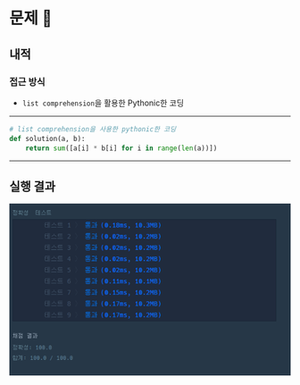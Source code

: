 # 문제 :book:

## 내적

### 접근 방식

- `list comprehension`을 활용한 Pythonic한 코딩

<hr>

```python
# list comprehension을 사용한 pythonic한 코딩
def solution(a, b):
    return sum([a[i] * b[i] for i in range(len(a))])
```

<hr>

## 실행 결과

![img.png](img.png)